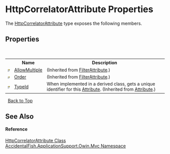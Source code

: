 # HttpCorrelatorAttribute Properties
 

The <a href="52b45d93-db25-498b-3c1e-1457bebdc839">HttpCorrelatorAttribute</a> type exposes the following members.


## Properties
&nbsp;<table><tr><th></th><th>Name</th><th>Description</th></tr><tr><td>![Public property](media/pubproperty.gif "Public property")</td><td><a href="http://msdn2.microsoft.com/en-us/library/gg402090" target="_blank">AllowMultiple</a></td><td> (Inherited from <a href="http://msdn2.microsoft.com/en-us/library/dd493051" target="_blank">FilterAttribute</a>.)</td></tr><tr><td>![Public property](media/pubproperty.gif "Public property")</td><td><a href="http://msdn2.microsoft.com/en-us/library/dd492686" target="_blank">Order</a></td><td> (Inherited from <a href="http://msdn2.microsoft.com/en-us/library/dd493051" target="_blank">FilterAttribute</a>.)</td></tr><tr><td>![Public property](media/pubproperty.gif "Public property")</td><td><a href="http://msdn2.microsoft.com/en-us/library/sa1bf03e" target="_blank">TypeId</a></td><td>
When implemented in a derived class, gets a unique identifier for this <a href="http://msdn2.microsoft.com/en-us/library/e8kc3626" target="_blank">Attribute</a>.
 (Inherited from <a href="http://msdn2.microsoft.com/en-us/library/e8kc3626" target="_blank">Attribute</a>.)</td></tr></table>&nbsp;
<a href="#httpcorrelatorattribute-properties">Back to Top</a>

## See Also


#### Reference
<a href="52b45d93-db25-498b-3c1e-1457bebdc839">HttpCorrelatorAttribute Class</a><br /><a href="dbd4c538-ae54-f25d-2835-3b34c3ea5d30">AccidentalFish.ApplicationSupport.Owin.Mvc Namespace</a><br />
